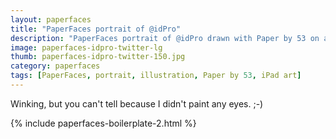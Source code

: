 ```yaml
---
layout: paperfaces
title: "PaperFaces portrait of @idPro"
description: "PaperFaces portrait of @idPro drawn with Paper by 53 on an iPad."
image: paperfaces-idpro-twitter-lg
thumb: paperfaces-idpro-twitter-150.jpg
category: paperfaces
tags: [PaperFaces, portrait, illustration, Paper by 53, iPad art]
---
```


Winking, but you can't tell because I didn't paint any eyes. ;-)

{% include paperfaces-boilerplate-2.html %}